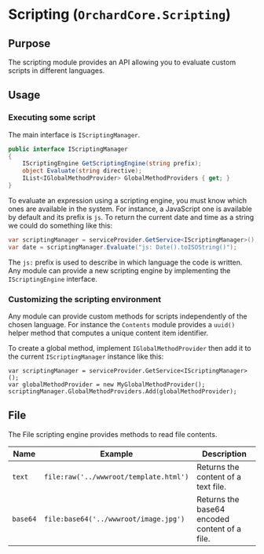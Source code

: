 # Scripting (`OrchardCore.Scripting`)

## Purpose

The scripting module provides an API allowing you to evaluate custom scripts in different languages.

## Usage

### Executing some script

The main interface is `IScriptingManager`.
```csharp
public interface IScriptingManager
{
    IScriptingEngine GetScriptingEngine(string prefix);
    object Evaluate(string directive);  
    IList<IGlobalMethodProvider> GlobalMethodProviders { get; }
}
```

To evaluate an expression using a scripting engine, you must know which ones are available in the system. 
For instance, a JavaScript one is available by default and its prefix is `js`.
To return the current date and time as a string we could do something like this:

```csharp
var scriptingManager = serviceProvider.GetService<IScriptingManager>();
var date = scriptingManager.Evaluate("js: Date().toISOString()");
```

The `js:` prefix is used to describe in which language the code is written. Any module can provide
a new scripting engine by implementing the `IScriptingEngine` interface.

### Customizing the scripting environment

Any module can provide custom methods for scripts independently of the chosen language. 
For instance the `Contents` module provides a `uuid()` helper method that computes a unique content item identifier.

To create a global method, implement `IGlobalMethodProvider` then add it to the current `IScriptingManager` 
instance like this:

```
var scriptingManager = serviceProvider.GetService<IScriptingManager>();
var globalMethodProvider = new MyGlobalMethodProvider();
scriptingManager.GlobalMethodProviders.Add(globalMethodProvider);
```

## File

The File scripting engine provides methods to read file contents.

| Name | Example | Description |
| ---- | ---- | -------- |
| `text` | `file:raw('../wwwroot/template.html')` | Returns the content of a text file. |
| `base64` | `file:base64('../wwwroot/image.jpg')` | Returns the base64 encoded content of a file. |
